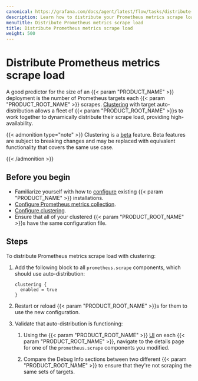 ```yaml
---
canonical: https://grafana.com/docs/agent/latest/flow/tasks/distribute-prometheus-scrape-load/
description: Learn how to distribute your Prometheus metrics scrape load
menuTitle: Distribute Prometheus metrics scrape load
title: Distribute Prometheus metrics scrape load
weight: 500
---
```


# Distribute Prometheus metrics scrape load

A good predictor for the size of an {{< param "PRODUCT_NAME" >}} deployment is the number of Prometheus targets each {{< param "PRODUCT_ROOT_NAME" >}} scrapes.
[Clustering][] with target auto-distribution allows a fleet of {{< param "PRODUCT_ROOT_NAME" >}}s to work together to dynamically distribute their scrape load, providing high-availability.

{{< admonition type="note" >}}
Clustering is a [beta][] feature. Beta features are subject to breaking changes and may be replaced with equivalent functionality that covers the same use case.

[beta]: ../../stability/#beta
{{< /admonition >}}

## Before you begin

- Familiarize yourself with how to [configure][] existing {{< param "PRODUCT_NAME" >}} installations.
- [Configure Prometheus metrics collection][].
- [Configure clustering][].
- Ensure that all of your clustered {{< param "PRODUCT_ROOT_NAME" >}}s have the same configuration file.

## Steps

To distribute Prometheus metrics scrape load with clustering:

1. Add the following block to all `prometheus.scrape` components, which should use auto-distribution:

   ```river
   clustering {
     enabled = true
   }
   ```

1. Restart or reload {{< param "PRODUCT_ROOT_NAME" >}}s for them to use the new configuration.

1. Validate that auto-distribution is functioning:

   1. Using the {{< param "PRODUCT_ROOT_NAME" >}} [UI][] on each {{< param "PRODUCT_ROOT_NAME" >}}, navigate to the details page for one of the `prometheus.scrape` components you modified.

   1. Compare the Debug Info sections between two different {{< param "PRODUCT_ROOT_NAME" >}} to ensure that they're not scraping the same sets of targets.

[Clustering]: ../../concepts/clustering/
[configure]: ../configure/
[Configure Prometheus metrics collection]: ../collect-prometheus-metrics/
[Configure clustering]: ../configure-agent-clustering/
[UI]: ../debug/#component-detail-page
